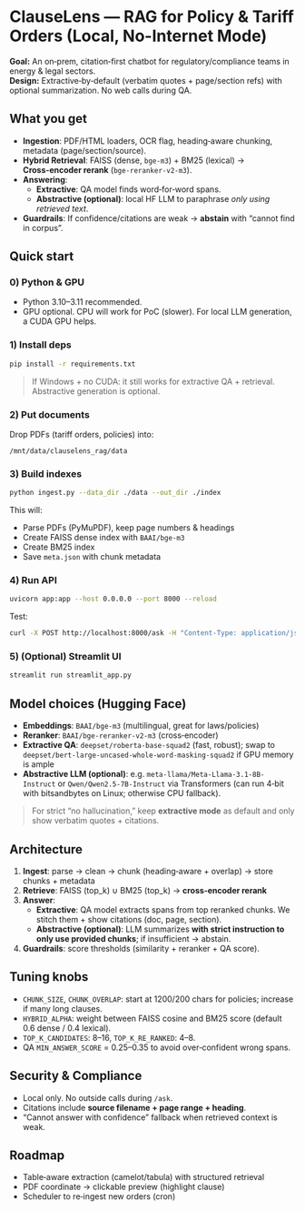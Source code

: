 # ClauseLens — RAG for Policy & Tariff Orders (Local, No-Internet Mode)

**Goal:** An on‑prem, citation‑first chatbot for regulatory/compliance teams in energy & legal sectors.  
**Design:** Extractive‑by‑default (verbatim quotes + page/section refs) with optional summarization. No web calls during QA.

## What you get
- **Ingestion**: PDF/HTML loaders, OCR flag, heading‑aware chunking, metadata (page/section/source).
- **Hybrid Retrieval**: FAISS (dense, `bge-m3`) + BM25 (lexical) → **Cross‑encoder rerank** (`bge-reranker-v2-m3`).
- **Answering**: 
  - **Extractive**: QA model finds word‑for‑word spans.
  - **Abstractive (optional)**: local HF LLM to paraphrase *only using retrieved text*.
- **Guardrails**: If confidence/citations are weak → **abstain** with “cannot find in corpus”.

## Quick start
### 0) Python & GPU
- Python 3.10–3.11 recommended.
- GPU optional. CPU will work for PoC (slower). For local LLM generation, a CUDA GPU helps.

### 1) Install deps
```bash
pip install -r requirements.txt
```

> If Windows + no CUDA: it still works for extractive QA + retrieval. Abstractive generation is optional.

### 2) Put documents
Drop PDFs (tariff orders, policies) into:  
```
/mnt/data/clauselens_rag/data
```

### 3) Build indexes
```bash
python ingest.py --data_dir ./data --out_dir ./index
```
This will:
- Parse PDFs (PyMuPDF), keep page numbers & headings
- Create FAISS dense index with `BAAI/bge-m3`
- Create BM25 index
- Save `meta.json` with chunk metadata

### 4) Run API
```bash
uvicorn app:app --host 0.0.0.0 --port 8000 --reload
```
Test:
```bash
curl -X POST http://localhost:8000/ask -H "Content-Type: application/json" -d '{"query":"What is the wheeling charge for 11 kV per unit in Order XYZ?", "mode":"extractive"}'
```

### 5) (Optional) Streamlit UI
```bash
streamlit run streamlit_app.py
```

## Model choices (Hugging Face)
- **Embeddings**: `BAAI/bge-m3` (multilingual, great for laws/policies)
- **Reranker**: `BAAI/bge-reranker-v2-m3` (cross‑encoder)
- **Extractive QA**: `deepset/roberta-base-squad2` (fast, robust); swap to `deepset/bert-large-uncased-whole-word-masking-squad2` if GPU memory is ample
- **Abstractive LLM (optional)**: e.g. `meta-llama/Meta-Llama-3.1-8B-Instruct` or `Qwen/Qwen2.5-7B-Instruct` via Transformers (can run 4‑bit with bitsandbytes on Linux; otherwise CPU fallback).

> For strict “no hallucination,” keep **extractive mode** as default and only show verbatim quotes + citations.

## Architecture
1. **Ingest**: parse → clean → chunk (heading‑aware + overlap) → store chunks + metadata
2. **Retrieve**: FAISS (top_k) ∪ BM25 (top_k) → **cross‑encoder rerank**
3. **Answer**:
   - **Extractive**: QA model extracts spans from top reranked chunks. We stitch them + show citations (doc, page, section).
   - **Abstractive (optional)**: LLM summarizes **with strict instruction to only use provided chunks**; if insufficient → abstain.
4. **Guardrails**: score thresholds (similarity + reranker + QA score).

## Tuning knobs
- `CHUNK_SIZE`, `CHUNK_OVERLAP`: start at 1200/200 chars for policies; increase if many long clauses.
- `HYBRID_ALPHA`: weight between FAISS cosine and BM25 score (default 0.6 dense / 0.4 lexical).
- `TOP_K_CANDIDATES`: 8–16, `TOP_K_RE_RANKED`: 4–8.
- QA `MIN_ANSWER_SCORE` = 0.25–0.35 to avoid over‑confident wrong spans.

## Security & Compliance
- Local only. No outside calls during `/ask`.
- Citations include **source filename + page range + heading**.
- “Cannot answer with confidence” fallback when retrieved context is weak.

## Roadmap
- Table‑aware extraction (camelot/tabula) with structured retrieval
- PDF coordinate → clickable preview (highlight clause)
- Scheduler to re‑ingest new orders (cron)
